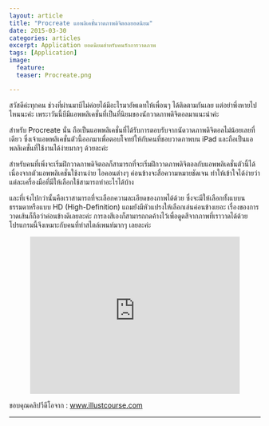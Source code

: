 ```yaml
---
layout: article
title: "Procreate แอพลิเคชั่นวาดภาพดิจิตอลยอดนิยม"
date: 2015-03-30
categories: articles
excerpt: Application ยอดนิยมสำหรับคนรักการวาดภาพ
tags: [Application]
image:
  feature: 
  teaser: Procreate.png

---
```

สวัสดีค่ะทุกคน ช่วงที่ผ่านมาบีไม่ค่อยได้มีอะไรมาอัพเดทให้เพื่อนๆ ได้ติดตามกันเลย แต่อย่าพึ่งหายไปไหนนะค่ะ เพระาวันนี้บีมีแอพพลิเคชั่นที่เป็นที่นิยมของนักวาดภาพดิจิตอลมาแนะนำค่ะ 

สำหรับ Procreate นั่น ถือเป็นแอพพลิเคชั่นที่ได้รับการตอบรับจากนัดวาดภาพดิจิตอลไม่น้อยเลยที่เดียว ซึ่งเจ้าแอพพลิเคชั่นตัวนี้ออกมาเพื่อตอบโจทย์ให้กับคนที่ชอบวาดภาพบน iPad และถือเป็นแอพลลิเคชั่นที่ใช้งานได้ง่ายมากๆ ด้วยละค่ะ 

สำหรับคนที่เพิ่งจะเริ่มฝึกวาดภาพดิจิตอลก็สามารถที่จะเริ่มฝึกวาดภาพดิจิตอลกับแอพพลิเคชั่นตัวนี้ได้ เนื่องจากตัวแอพพลิเคชั่นใช้งานง่าย ไอคอนต่างๆ ค่อนข้างจะสื่อความหมายชัดเจน  ทำให้เข้าใจได้ง่ายว่าแต่ละเครื่องมือที่มีให้เลือกใช้สามารถทำอะไรได้บ้าง 

และที่เจ๋งไปกว่านั้นคือเราสามารถที่จะเลือกความละเอียดของภาพได้ด้วย ซึ่งจะมีให้เลือกทั้งแบบนธรรมดาหรือแบบ HD (High-Definition) แถมยังมีหัวแปรงให้เลือกเล่นค่อนข้างเยอะ  เรื่องของการวาดเส้นก็ถือว่าค่อนข้างดีเลยละค่ะ การลงสีเองก็สามารถกดค้างไว้เพื่อดูดสีจากภาพที่เราวาดได้ด้วย โปรแกรมนี้จึงเหมาะกับคนที่ทำสไตล์เพนท์มากๆ เลยละค่ะ

<center><iframe width="420" height="315" src="https://www.youtube.com/embed/no4GfTQkyhk" frameborder="0" allowfullscreen></iframe></center>

ขอบคุณคลิปวีดีโอจาก : <a href="http://www.nextstepdev.com" target="_blank">www.illustcourse.com</a>


----------
<div id="fb-root"></div>
<script>(function(d, s, id) {
  var js, fjs = d.getElementsByTagName(s)[0];
  if (d.getElementById(id)) return;
  js = d.createElement(s); js.id = id;
  js.src = "//connect.facebook.net/en_US/sdk.js#xfbml=1&version=v2.3";
  fjs.parentNode.insertBefore(js, fjs);
}(document, 'script', 'facebook-jssdk'));</script>

<div class="fb-comments" data-href="http://www.elapaint.com/articles/procreate-%E0%B9%81%E0%B8%AD%E0%B8%9E%E0%B8%A5%E0%B8%B4%E0%B9%80%E0%B8%84%E0%B8%8A%E0%B8%B1%E0%B9%88%E0%B8%99%E0%B8%A7%E0%B8%B2%E0%B8%94%E0%B8%A0%E0%B8%B2%E0%B8%9E%E0%B8%94%E0%B8%B4%E0%B8%88%E0%B8%B4%E0%B8%95%E0%B8%AD%E0%B8%A5%E0%B8%A2%E0%B8%AD%E0%B8%94%E0%B8%99%E0%B8%B4%E0%B8%A2%E0%B8%A1/" data-numposts="5" data-colorscheme="light"></div>

<div class="fb-like" data-href="http://www.elapaint.com/articles/procreate-%E0%B9%81%E0%B8%AD%E0%B8%9E%E0%B8%A5%E0%B8%B4%E0%B9%80%E0%B8%84%E0%B8%8A%E0%B8%B1%E0%B9%88%E0%B8%99%E0%B8%A7%E0%B8%B2%E0%B8%94%E0%B8%A0%E0%B8%B2%E0%B8%9E%E0%B8%94%E0%B8%B4%E0%B8%88%E0%B8%B4%E0%B8%95%E0%B8%AD%E0%B8%A5%E0%B8%A2%E0%B8%AD%E0%B8%94%E0%B8%99%E0%B8%B4%E0%B8%A2%E0%B8%A1/" data-layout="standard" data-action="like" data-show-faces="true" data-share="false"></div>



